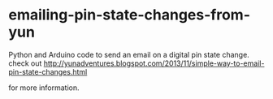emailing-pin-state-changes-from-yun
===================================

Python and Arduino code to send an email on a digital pin state change. check out http://yunadventures.blogspot.com/2013/11/simple-way-to-email-pin-state-changes.html

for more information.
